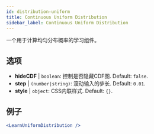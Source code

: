 ```yaml
---
id: distribution-uniform
title: Continuous Uniform Distribution
sidebar_label: Continuous Uniform Distribution
---
```


一个用于计算均匀分布概率的学习组件。

## 选项

* __hideCDF__ | `boolean`: 控制是否隐藏CDF图. Default: `false`.
* __step__ | `(number|string)`: 滚动输入的步长. Default: `0.01`.
* __style__ | `object`: CSS内联样式. Default: `{}`.


## 例子

```jsx live
<LearnUniformDistribution />
```

